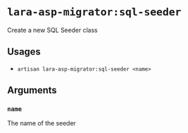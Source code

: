 <!-- Generated automatically. Do not edit. -->

# `lara-asp-migrator:sql-seeder`

Create a new SQL Seeder class

## Usages

* `artisan lara-asp-migrator:sql-seeder <name>`

## Arguments

### `name`

The name of the seeder
